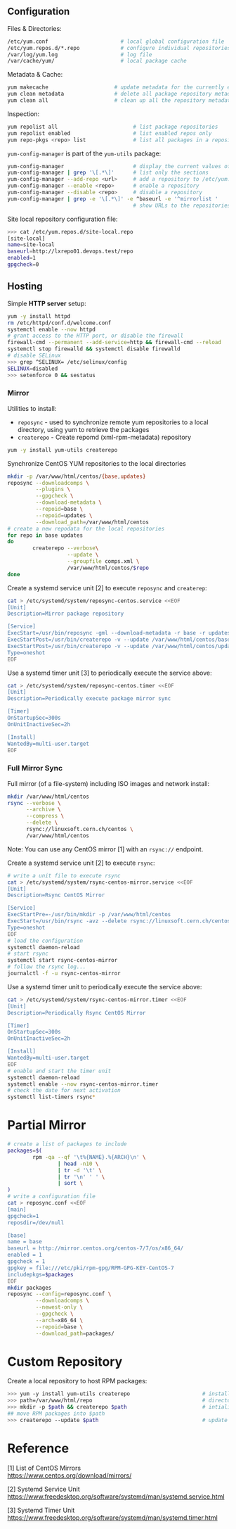 
## Configuration

Files & Directories:

```bash
/etc/yum.conf                       # local global configuration file
/etc/yum.repos.d/*.repo             # configure individual repositories
/var/log/yum.log                    # log file
/var/cache/yum/                     # local package cache
```

Metadata & Cache:

```bash
yum makecache                     # update metadata for the currently enabled repositories
yum clean metadata                # delete all package repository metadata
yum clean all                     # clean up all the repository metadata & caches
```

Inspection:

```bash
yum repolist all                        # list package repositories
yum repolist enabled                    # list enabled repos only
yum repo-pkgs <repo> list               # list all packages in a repository
```

`yum-config-manager` is part of the `yum-utils` package:

```bash
yum-config-manager                      # display the current values of global yum options
yum-config-manager | grep '\[.*\]'      # list only the sections
yum-config-manager --add-repo <url>     # add a repository to /etc/yum.repos.d/
yum-config-manager --enable <repo>      # enable a repository
yum-config-manager --disable <repo>     # disable a repository
yum-config-manager | grep -e '\[.*\]' -e ^baseurl -e '^mirrorlist '
                                        # show URLs to the repositories 
```

Site local repository configuration file:

```bash
>>> cat /etc/yum.repos.d/site-local.repo
[site-local]
name=site-local
baseurl=http://lxrepo01.devops.test/repo
enabled=1
gpgcheck=0
```

## Hosting

Simple **HTTP server** setup:

```bash
yum -y install httpd
rm /etc/httpd/conf.d/welcome.conf
systemctl enable --now httpd
# grant access to the HTTP port, or disable the firewall 
firewall-cmd --permanent --add-service=http && firewall-cmd --reload
systemctl stop firewalld && systemctl disable firewalld
# disable SELinux
>>> grep ^SELINUX= /etc/selinux/config
SELINUX=disabled
>>> setenforce 0 && sestatus
```

### Mirror

Utilities to install:

* `reposync` - used to synchronize remote yum repositories to a 
  local directory, using yum to retrieve the packages
* `createrepo` - Create repomd (xml-rpm-metadata) repository

```bash
yum -y install yum-utils createrepo
```

Synchronize CentOS YUM repositories to the local directories

```bash
mkdir -p /var/www/html/centos/{base,updates}
reposync --downloadcomps \
         --plugins \
         --gpgcheck \
         --download-metadata \
         --repoid=base \
         --repoid=updates \
         --download_path=/var/www/html/centos
# create a new repodata for the local repositories
for repo in base updates
do
        createrepo --verbose\
                   --update \
                   --groupfile comps.xml \
                   /var/www/html/centos/$repo 
done
```

Create a systemd service unit [2] to execute `reposync` and `createrep`:

```bash
cat > /etc/systemd/system/reposync-centos.service <<EOF
[Unit]
Description=Mirror package repository

[Service]
ExecStart=/usr/bin/reposync -gml --download-metadata -r base -r updates -p /var/www/html/centos
ExecStartPost=/usr/bin/createrepo -v --update /var/www/html/centos/base -g comps.xml
ExecStartPost=/usr/bin/createrepo -v --update /var/www/html/centos/updates
Type=oneshot
EOF
```

Use a systemd timer unit [3] to periodically execute the service above:

```bash
cat > /etc/systemd/system/reposync-centos.timer <<EOF
[Unit]
Description=Periodically execute package mirror sync

[Timer]
OnStartupSec=300s
OnUnitInactiveSec=2h

[Install]
WantedBy=multi-user.target
EOF
``` 

### Full Mirror Sync

Full mirror (of a file-system) including ISO images and network install:

```bash
mkdir /var/www/html/centos
rsync --verbose \
      --archive \
      --compress \
      --delete \
      rsync://linuxsoft.cern.ch/centos \
      /var/www/html/centos
```

Note: You can use any CentOS mirror [1] with an `rsync://` endpoint.

Create a systemd service unit [2] to execute `rsync`:

```bash
# write a unit file to execute rsync
cat > /etc/systemd/system/rsync-centos-mirror.service <<EOF
[Unit]
Description=Rsync CentOS Mirror

[Service]
ExecStartPre=-/usr/bin/mkdir -p /var/www/html/centos
ExecStart=/usr/bin/rsync -avz --delete rsync://linuxsoft.cern.ch/centos /var/www/html/centos
Type=oneshot
EOF
# load the configuration
systemctl daemon-reload
# start rsync
systemctl start rsync-centos-mirror
# follow the rsync log...
journalctl -f -u rsync-centos-mirror
```

Use a systemd timer unit to periodically execute the service above:

```bash
cat > /etc/systemd/system/rsync-centos-mirror.timer <<EOF
[Unit]
Description=Periodically Rsync CentOS Mirror

[Timer]
OnStartupSec=300s
OnUnitInactiveSec=2h

[Install]
WantedBy=multi-user.target
EOF
# enable and start the timer unit
systemctl daemon-reload
systemctl enable --now rsync-centos-mirror.timer
# check the date for next activation
systemctl list-timers rsync*
```

# Partial Mirror

```bash
# create a list of packages to include
packages=$(
        rpm -qa --qf '\t%{NAME}.%{ARCH}\n' \
                | head -n10 \
                | tr -d '\t' \
                | tr '\n' ' ' \
                | sort \
)
# write a configuration file
cat > reposync.conf <<EOF
[main]
gpgcheck=1
reposdir=/dev/null

[base]
name = base
baseurl = http://mirror.centos.org/centos-7/7/os/x86_64/
enabled = 1
gpgcheck = 1
gpgkey = file:///etc/pki/rpm-gpg/RPM-GPG-KEY-CentOS-7
includepkgs=$packages
EOF
mkdir packages
reposync --config=reposync.conf \
         --downloadcomps \
         --newest-only \
         --gpgcheck \
         --arch=x86_64 \
         --repoid=base \
         --download_path=packages/
```


# Custom Repository

Create a local repository to host RPM packages:

```bash
>>> yum -y install yum-utils createrepo                       # install the tools
>>> path=/var/www/html/repo                                   # directory holding the repository
>>> mkdir -p $path && createrepo $path                        # intialize the package repository
## move RPM packages into $path
>>> createrepo --update $path                                 # update once packages have been added
```

# Reference

[1] List of CentOS Mirrors  
<https://www.centos.org/download/mirrors/>

[2] Systemd Service Unit  
<https://www.freedesktop.org/software/systemd/man/systemd.service.html>

[3] Systemd Timer Unit  
<https://www.freedesktop.org/software/systemd/man/systemd.timer.html>
